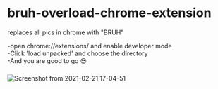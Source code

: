 # bruh-overload-chrome-extension
replaces all pics in chrome with "BRUH"
 
 -open chrome://extensions/ and enable developer mode<br>
 -Click 'load unpacked' and choose the directory<br>
 -And you are good to go :sunglasses:
 
### 
![Screenshot from 2021-02-21 17-04-51](https://user-images.githubusercontent.com/53116650/108624147-04738600-7469-11eb-92bd-cb2fda6a3b32.png)
